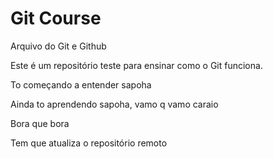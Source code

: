 # Git Course

Arquivo do Git e Github

Este é um repositório teste para ensinar como o Git funciona.

To começando a entender sapoha

Ainda to aprendendo sapoha, vamo q vamo caraio

Bora que bora

Tem que atualiza o repositório remoto
